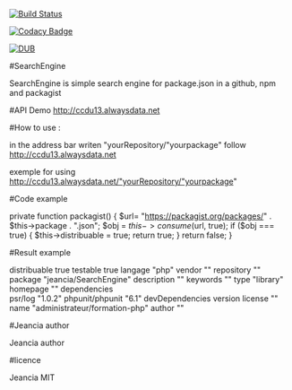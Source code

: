 [![Build Status](https://travis-ci.org/jeancia/SearchEngine.svg?branch=master)](https://travis-ci.org/jeancia/SearchEngine)

[![Codacy Badge](https://api.codacy.com/project/badge/Grade/39433365f76148d4890cc61f88497538)](https://www.codacy.com/app/jeancia/SearchEngine?utm_source=github.com&amp;utm_medium=referral&amp;utm_content=jeancia/SearchEngine&amp;utm_campaign=Badge_Grade)

[![DUB](https://img.shields.io/dub/l/vibe-d.svg?style=flat-square)]()

#SearchEngine

SearchEngine is simple search engine for package.json in a github, npm and packagist  
 
 
 #API Demo 
http://ccdu13.alwaysdata.net

#How to use : 

in the address bar writen "yourRepository/"yourpackage"  follow http://ccdu13.alwaysdata.net

exemple for using 
http://ccdu13.alwaysdata.net/"yourRepository/"yourpackage"  

#Code example  

  private function packagist() 
    {
        $url= "https://packagist.org/packages/"
        . $this->package . ".json";
        $obj = $this->consume($url, true);
        if ($obj === true) {
            $this->distribuable = true;
            return true;
        } 
        return false;
    }

#Result example 

distribuable	true
testable	true
langage	"php"
vendor	""
repository	""
package	"jeancia/SearchEngine"
description	""
keywords	""
type	"library"
homepage	""
dependencies	
psr/log	"1.0.2"
phpunit/phpunit	"6.1"
devDependencies	
version	
license	""
name	"administrateur/formation-php"
author	""



#Jeancia author

Jeancia author

#licence

Jeancia MIT

